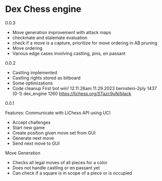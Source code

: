 # Dex Chess engine


0.0.3
- Move generation improvement with attack maps
- checkmate and stalemate evaluation
- check if a move is a capture, prioritize for move ordering in AB pruning
- Move ordering
- Various edge cases involving castling, pins, en passant

0.0.2
- Castling implemented
- Castling rights stored as bitboard
- Some optimizations
- Code cleanup
First bot win!
12.11.26am 11.29.2023
bernstein-2ply 1437 (0-1) dex_engine 1260
https://lichess.org/STazc9uN/black


0.0.1

Features:
Communicate with LiChess API using UCI
- Accept challenges
- Start new game
- Create position given move set from GUI
- Generate next move
- Send next move to GUI

Move Generation
- Checks all legal moves of all pieces for a color
- Does not handle castling or en passant yet
- Can check if a square is in scope of a piece or is occupied
